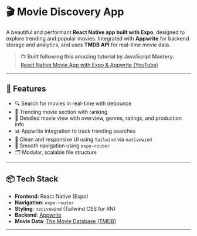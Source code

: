 # 🎬 Movie Discovery App

A beautiful and performant **React Native app built with Expo**, designed to explore trending and popular movies. Integrated with **Appwrite** for backend storage and analytics, and uses **TMDB API** for real-time movie data.

> 📺 **Built following this amazing tutorial by JavaScript Mastery**:  
> [React Native Movie App with Expo & Appwrite (YouTube)](https://www.youtube.com/watch?v=f8Z9JyB2EIE&t=8513s)

---

## 🚀 Features

- 🔍 Search for movies in real-time with debounce
- 🎯 Trending movie section with ranking
- 🧾 Detailed movie view with overview, genres, ratings, and production info
- 📊 Appwrite integration to track trending searches
- 📱 Clean and responsive UI using `Tailwind` via `nativewind`
- 🔄 Smooth navigation using `expo-router`
- 🗂️ Modular, scalable file structure

---

## 📦 Tech Stack

- **Frontend**: React Native (Expo)
- **Navigation**: `expo-router`
- **Styling**: `nativewind` (Tailwind CSS for RN)
- **Backend**: [Appwrite](https://appwrite.io/)
- **Movie Data**: [The Movie Database (TMDB)](https://www.themoviedb.org/documentation/api)

---
